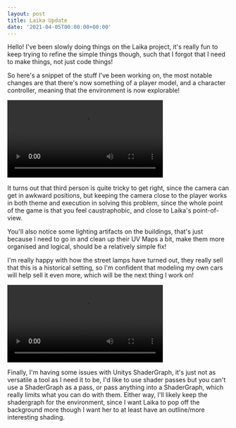 ```yaml
---
layout: post
title: Laika Update
date: '2021-04-05T00:00:00+00:00'
---
```

Hello! I've been slowly doing things on the Laika project, it's really fun to keep trying to refine the simple things though, such that I forgot that I need to make things, not just code things! 

So here's a snippet of the stuff I've been working on, the most notable changes are that there's now something of a player model, and a character controller, meaning that the environment is now explorable! 

<video style="width:70%;" controls="controls">
    <source src="https://storage.googleapis.com/portfolio_test/laika/player_movement_apr.mp4">
</video>

It turns out that third person is quite tricky to get right, since the camera can get in awkward positions, but keeping the camera close to the player works in both theme and execution in solving this problem, since the whole point of the game is that you feel caustraphobic, and close to Laika's point-of-view. 

You'll also notice some lighting artifacts on the buildings, that's just because I need to go in and clean up their UV Maps a bit, make them more organised and logical, should be a relatively simple fix!

I'm really happy with how the street lamps have turned out, they really sell that this is a historical setting, so I'm confident that modeling my own cars will help sell it even more, which will be the next thing I work on!

<video style="width:70%;" controls="controls">
    <source src="https://storage.googleapis.com/portfolio_test/laika/opening%20shot%20mobile%20v4.mp4">
</video>

Finally, I'm having some issues with Unitys ShaderGraph, it's just not as versatile a tool as I need it to be, I'd like to use shader passes but you can't use a ShaderGraph as a pass, or pass anything into a ShaderGraph, which really limits what you can do with them. Either way, I'll likely keep the shadergraph for the environment, since I want Laika to pop off the background more though I want her to at least have an outline/more interesting shading. 